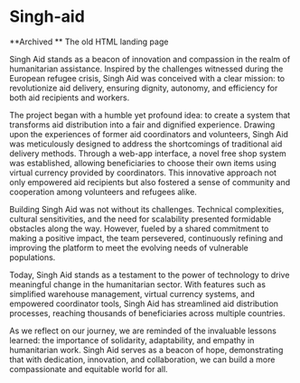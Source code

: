 # Singh-aid

**Archived ** The old HTML landing page 

Singh Aid stands as a beacon of innovation and compassion in the realm of humanitarian assistance. Inspired by the challenges witnessed during the European refugee crisis, Singh Aid was conceived with a clear mission: to revolutionize aid delivery, ensuring dignity, autonomy, and efficiency for both aid recipients and workers.

The project began with a humble yet profound idea: to create a system that transforms aid distribution into a fair and dignified experience. Drawing upon the experiences of former aid coordinators and volunteers, Singh Aid was meticulously designed to address the shortcomings of traditional aid delivery methods. Through a web-app interface, a novel free shop system was established, allowing beneficiaries to choose their own items using virtual currency provided by coordinators. This innovative approach not only empowered aid recipients but also fostered a sense of community and cooperation among volunteers and refugees alike.

Building Singh Aid was not without its challenges. Technical complexities, cultural sensitivities, and the need for scalability presented formidable obstacles along the way. However, fueled by a shared commitment to making a positive impact, the team persevered, continuously refining and improving the platform to meet the evolving needs of vulnerable populations.

Today, Singh Aid stands as a testament to the power of technology to drive meaningful change in the humanitarian sector. With features such as simplified warehouse management, virtual currency systems, and empowered coordinator tools, Singh Aid has streamlined aid distribution processes, reaching thousands of beneficiaries across multiple countries.

As we reflect on our journey, we are reminded of the invaluable lessons learned: the importance of solidarity, adaptability, and empathy in humanitarian work. Singh Aid serves as a beacon of hope, demonstrating that with dedication, innovation, and collaboration, we can build a more compassionate and equitable world for all.

